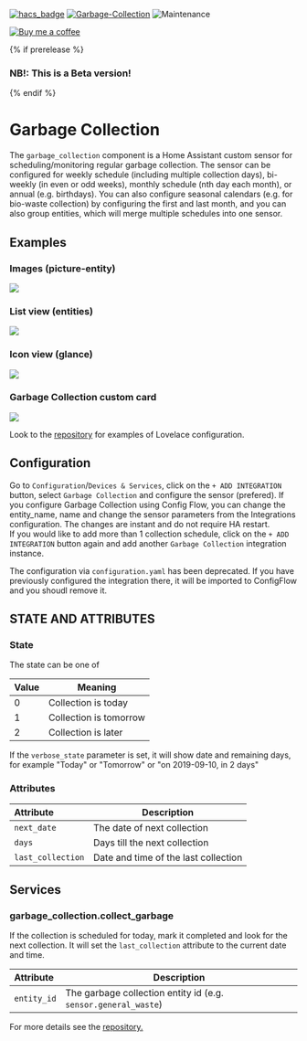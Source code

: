 [![hacs_badge](https://img.shields.io/badge/HACS-Default-orange.svg)](https://github.com/custom-components/hacs) [![Garbage-Collection](https://img.shields.io/github/v/release/bruxy70/Garbage-Collection.svg?1)](https://github.com/bruxy70/Garbage-Collection) ![Maintenance](https://img.shields.io/maintenance/yes/2022.svg)

[![Buy me a coffee](https://img.shields.io/static/v1.svg?label=Buy%20me%20a%20coffee&message=🥨&color=black&logo=buy%20me%20a%20coffee&logoColor=white&labelColor=6f4e37)](https://www.buymeacoffee.com/3nXx0bJDP)

{% if prerelease %}
### NB!: This is a Beta version!
{% endif %}

# Garbage Collection

The `garbage_collection` component is a Home Assistant custom sensor for scheduling/monitoring regular garbage collection. The sensor can be configured for weekly schedule (including multiple collection days), bi-weekly (in even or odd weeks), monthly schedule (nth day each month), or annual (e.g. birthdays). You can also configure seasonal calendars (e.g. for bio-waste collection) by configuring the first and last month, and you can also group entities, which will merge multiple schedules into one sensor.

## Examples
### Images (picture-entity)
<img src="https://github.com/bruxy70/Garbage-Collection/blob/master/images/picture-entity.png">

### List view (entities)
<img src="https://github.com/bruxy70/Garbage-Collection/blob/master/images/sensor.png">

### Icon view (glance)
<img src="https://github.com/bruxy70/Garbage-Collection/blob/master/images/entities.png">

### Garbage Collection custom card
<img src="https://github.com/amaximus/garbage-collection-card/blob/master/garbage_collection_lovelace.jpg">

Look to the <a href="https://github.com/bruxy70/Garbage-Collection">repository</a> for examples of Lovelace configuration.

## Configuration
Go to `Configuration`/`Devices & Services`, click on the `+ ADD INTEGRATION` button, select `Garbage Collection` and configure the sensor (prefered). If you configure Garbage Collection using Config Flow, you can change the entity_name, name and change the sensor parameters from the Integrations configuration. The changes are instant and do not require HA restart.<br />If you would like to add more than 1 collection schedule, click on the `+ ADD INTEGRATION` button again and add another `Garbage Collection` integration instance.

The configuration via `configuration.yaml` has been deprecated. If you have previously configured the integration there, it will be imported to ConfigFlow and you shoudl remove it.

## STATE AND ATTRIBUTES

### State
The state can be one of

| Value | Meaning
|:------|---------
| 0 | Collection is today
| 1 | Collection is tomorrow
| 2 | Collection is later 

If the `verbose_state` parameter is set, it will show date and remaining days, for example "Today" or "Tomorrow" or "on 2019-09-10, in 2 days"

### Attributes
| Attribute | Description
|:----------|------------
| `next_date` | The date of next collection
| `days` | Days till the next collection
| `last_collection` | Date and time of the last collection

## Services
### garbage_collection.collect_garbage
If the collection is scheduled for today, mark it completed and look for the next collection.
It will set the `last_collection` attribute to the current date and time.

| Attribute | Description
|:----------|------------
| `entity_id` | The garbage collection entity id (e.g. `sensor.general_waste`)

For more details see the <a href="https://github.com/bruxy70/Garbage-Collection/blob/master/README.md">repository.</a>
